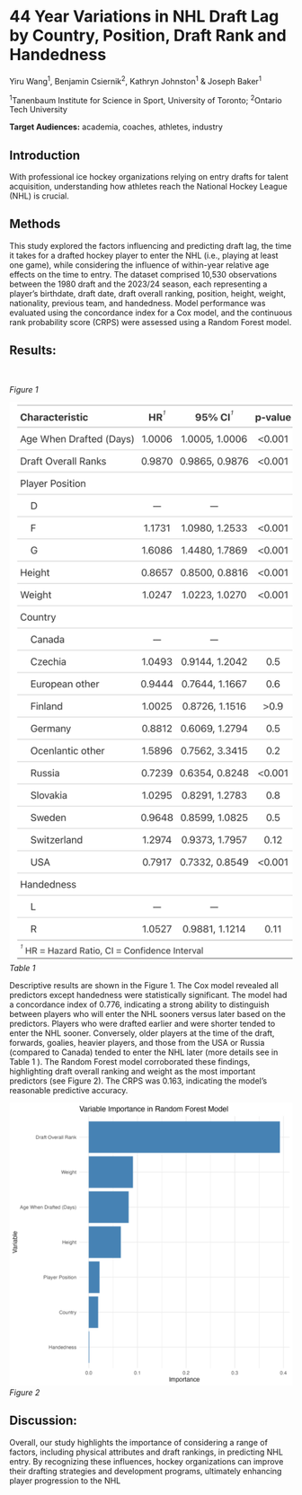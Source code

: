 # 44 Year Variations in NHL Draft Lag by Country, Position, Draft Rank and Handedness

Yiru Wang<sup>1</sup>, Benjamin Csiernik<sup>2</sup>, Kathryn Johnston<sup>1</sup> & Joseph Baker<sup>1</sup>

<sup>1</sup>Tanenbaum Institute for Science in Sport, University of Toronto;  <sup>2</sup>Ontario Tech University

**Target Audiences:** academia, coaches, athletes, industry


## Introduction

With professional ice hockey organizations relying on entry drafts for talent acquisition, understanding how athletes reach the National Hockey League (NHL) is crucial. 

## Methods 

This study explored the factors influencing and predicting draft lag, the time it takes for a drafted hockey player to enter the NHL (i.e., playing at least one game), while considering the influence of within-year relative age effects on the time to entry. The dataset comprised 10,530 observations between the 1980 draft and the 2023/24 season, each representing a player’s birthdate, draft date, draft overall ranking, position, height, weight, nationality, previous team, and handedness. Model performance was evaluated using the concordance index for a Cox model, and the continuous rank probability score (CRPS) were assessed using a Random Forest model. 


## Results:

<img scr="./img/yte_by_position.png" width=50% height=50%>

*Figure 1*

![Table 1](./img/cox_table.png)
*Table 1*

Descriptive results are shown in the Figure 1. The Cox model revealed all predictors except handedness were statistically significant. The model had a concordance index of 0.776, indicating a strong ability to distinguish between players who will enter the NHL sooners versus later based on the predictors. Players who were drafted earlier and were shorter tended to enter the NHL sooner. Conversely, older players at the time of the draft, forwards, goalies, heavier players, and those from the USA or Russia (compared to Canada) tended to enter the NHL later (more details see in Table 1 ). The Random Forest model corroborated these findings, highlighting draft overall ranking and weight as the most important predictors (see Figure 2). The CRPS was 0.163, indicating the model’s reasonable predictive accuracy.

![Figure 2](./img/variable_importance.png)
*Figure 2*

## Discussion:

Overall, our study highlights the importance of considering a range of factors, including physical attributes and draft rankings, in  predicting NHL entry. By recognizing these influences, hockey organizations can improve their drafting strategies and development programs, ultimately enhancing player progression to the NHL


